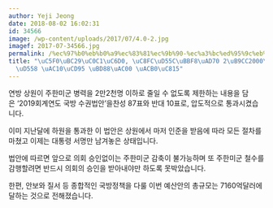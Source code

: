```yaml
---
author: Yeji Jeong
date: 2018-08-02 16:02:31
id: 34566
image: /wp-content/uploads/2017/07/4.0-2.jpg
imagef: 2017-07-34566.jpg
permalink: /%ec%97%b0%eb%b0%a9%ec%83%81%ec%9b%90-%ec%a3%bc%ed%95%9c%eb%af%b8%ea%b5%b0-2%eb%a7%8c2000%eb%aa%85-%ec%9d%b4%ed%95%98-%ea%b0%90%ec%b6%95-%eb%b6%88%ea%b0%80-%ea%b2%b0%ec%a0%95/
title: "\uC5F0\uBC29\uC0C1\uC6D0, \uC8FC\uD55C\uBBF8\uAD70 2\uB9CC2000\uBA85 \uC774\
  \uD558 \uAC10\uCD95 \uBD88\uAC00 \uACB0\uC815"
---
```


연방 상원이 주한미군 병력을 2만2천명 이하로 줄일 수 없도록 제한하는 내용을 담은 ‘2019회계연도 국방 수권법안’을찬성 87표와 반대 10표로, 압도적으로 통과시켰습니다.

이미 지난달에 하원을 통과한 이 법안은 상원에서 마저 인준을 받음에 따라 모든 절차를 마쳤고 이제는 대통령 서명만 남겨놓은 상태입니다.

법안에 따르면 앞으로 의회 승인없이는 주한미군 감축이 불가능하며 또 주한미군 철수를 감행할려면 반드시 의회의 승인을 받아내야만 하도록 못박았습니다.

한편, 안보와 질서 등 종합적인 국방정책을 다룰 이번 예산안의 총규모는 7160억달러에 달하는 것으로 전해졌습니다.

&nbsp;